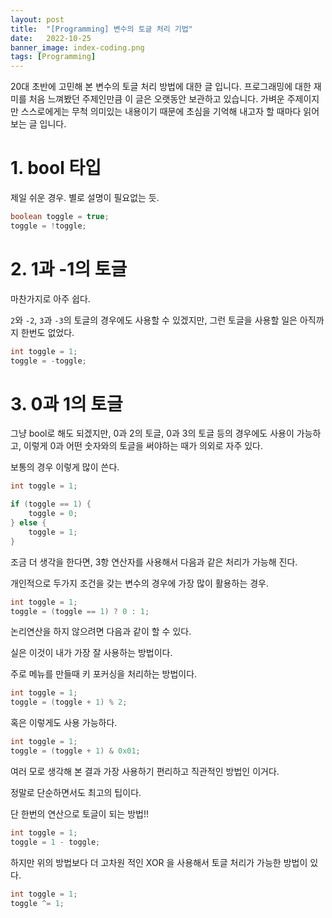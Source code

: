 ```yaml
---
layout: post
title:  "[Programming] 변수의 토글 처리 기법"
date:   2022-10-25
banner_image: index-coding.png
tags: [Programming]
---
```


20대 초반에 고민해 본 변수의 토글 처리 방법에 대한 글 입니다. 프로그래밍에 대한 재미를 처음 느껴봤던 주제인만큼 이 글은 오랫동안 보관하고 있습니다. 가벼운 주제이지만 스스로에게는 무척 의미있는 내용이기 때문에 초심을 기억해 내고자 할 때마다 읽어보는 글 입니다.

<!--more-->

# 1. bool 타입

제일 쉬운 경우. 별로 설명이 필요없는 듯.

```java
boolean toggle = true;
toggle = !toggle;
```

# 2. 1과 -1의 토글

마찬가지로 아주 쉽다.

`2`와 `-2`, `3`과 `-3`의 토글의 경우에도 사용할 수 있겠지만, 그런 토글을 사용할 일은 아직까지 한번도 없었다.

```java
int toggle = 1;
toggle = -toggle;
```

# 3. 0과 1의 토글

그냥 bool로 해도 되겠지만, 0과 2의 토글, 0과 3의 토글 등의 경우에도 사용이 가능하고, 이렇게 0과 어떤 숫자와의 토글을 써야하는 때가 의외로 자주 있다.

보통의 경우 이렇게 많이 쓴다.

```java
int toggle = 1;

if (toggle == 1) {
    toggle = 0;
} else {
    toggle = 1;
}
```

조금 더 생각을 한다면, 3항 연산자를 사용해서 다음과 같은 처리가 가능해 진다.

개인적으로 두가지 조건을 갖는 변수의 경우에 가장 많이 활용하는 경우.

```java
int toggle = 1;
toggle = (toggle == 1) ? 0 : 1;
```

논리연산을 하지 않으려면 다음과 같이 할 수 있다.

실은 이것이 내가 가장 잘 사용하는 방법이다.

주로 메뉴를 만들때 키 포커싱을 처리하는 방법이다.

```java
int toggle = 1;
toggle = (toggle + 1) % 2;
```

혹은 이렇게도 사용 가능하다.

```java
int toggle = 1;
toggle = (toggle + 1) & 0x01;
```

여러 모로 생각해 본 결과 가장 사용하기 편리하고 직관적인 방법인 이거다.

정말로 단순하면서도 최고의 팁이다.

단 한번의 연산으로 토글이 되는 방법!!

```java
int toggle = 1;
toggle = 1 - toggle;
```

하지만 위의 방법보다 더 고차원 적인 XOR 을 사용해서 토글 처리가 가능한 방법이 있다.

```java
int toggle = 1;
toggle ^= 1;
```